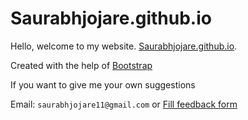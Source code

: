# Saurabhjojare.github.io
Hello, welcome to my website. [Saurabhjojare.github.io](https://saurabhjojare.github.io).

Created with the help of [Bootstrap](http://getbootstrap.com)

If you want to give me your own suggestions

Email: `saurabhjojare11@gmail.com` or [Fill feedback form](https://forms.gle/NkvvekCaF4j76bhz8)
